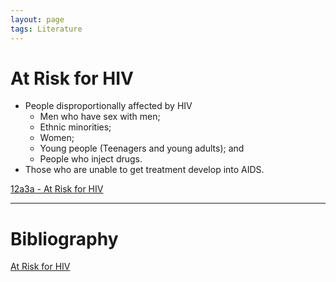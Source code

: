```yaml
---
layout: page
tags: Literature 
---
```


# At Risk for HIV

- People disproportionally affected by HIV
	- Men who have sex with men;
	- Ethnic minorities;
	- Women;
	- Young people (Teenagers and young adults); and
	- People who inject drugs.
- Those who are unable to get treatment develop into AIDS.

[12a3a - At Risk for HIV](../12a3a%20-%20At%20Risk%20for%20HIV)

---

# Bibliography

[At Risk for HIV](../4%20Citation%20Notes/At%20Risk%20for%20HIV)
